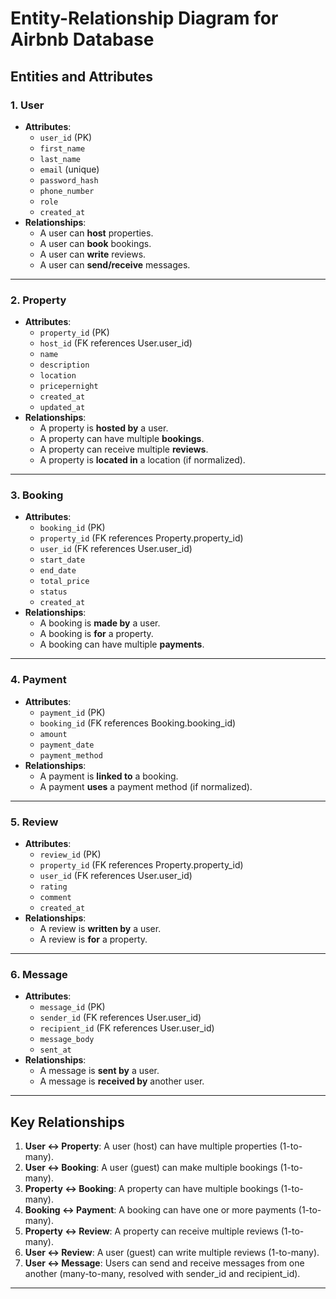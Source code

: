 # Entity-Relationship Diagram for Airbnb Database

## Entities and Attributes

### 1. User

- **Attributes**:
  - `user_id` (PK)
  - `first_name`
  - `last_name`
  - `email` (unique)
  - `password_hash`
  - `phone_number`
  - `role`
  - `created_at`
- **Relationships**:
  - A user can **host** properties.
  - A user can **book** bookings.
  - A user can **write** reviews.
  - A user can **send/receive** messages.

---

### 2. Property

- **Attributes**:
  - `property_id` (PK)
  - `host_id` (FK references User.user_id)
  - `name`
  - `description`
  - `location`
  - `pricepernight`
  - `created_at`
  - `updated_at`
- **Relationships**:
  - A property is **hosted by** a user.
  - A property can have multiple **bookings**.
  - A property can receive multiple **reviews**.
  - A property is **located in** a location (if normalized).

---

### 3. Booking

- **Attributes**:
  - `booking_id` (PK)
  - `property_id` (FK references Property.property_id)
  - `user_id` (FK references User.user_id)
  - `start_date`
  - `end_date`
  - `total_price`
  - `status`
  - `created_at`
- **Relationships**:
  - A booking is **made by** a user.
  - A booking is **for** a property.
  - A booking can have multiple **payments**.

---

### 4. Payment

- **Attributes**:
  - `payment_id` (PK)
  - `booking_id` (FK references Booking.booking_id)
  - `amount`
  - `payment_date`
  - `payment_method`
- **Relationships**:
  - A payment is **linked to** a booking.
  - A payment **uses** a payment method (if normalized).

---

### 5. Review

- **Attributes**:
  - `review_id` (PK)
  - `property_id` (FK references Property.property_id)
  - `user_id` (FK references User.user_id)
  - `rating`
  - `comment`
  - `created_at`
- **Relationships**:
  - A review is **written by** a user.
  - A review is **for** a property.

---

### 6. Message

- **Attributes**:
  - `message_id` (PK)
  - `sender_id` (FK references User.user_id)
  - `recipient_id` (FK references User.user_id)
  - `message_body`
  - `sent_at`
- **Relationships**:
  - A message is **sent by** a user.
  - A message is **received by** another user.

---

## Key Relationships

1. **User ↔ Property**: A user (host) can have multiple properties (1-to-many).
2. **User ↔ Booking**: A user (guest) can make multiple bookings (1-to-many).
3. **Property ↔ Booking**: A property can have multiple bookings (1-to-many).
4. **Booking ↔ Payment**: A booking can have one or more payments (1-to-many).
5. **Property ↔ Review**: A property can receive multiple reviews (1-to-many).
6. **User ↔ Review**: A user (guest) can write multiple reviews (1-to-many).
7. **User ↔ Message**: Users can send and receive messages from one another (many-to-many, resolved with sender_id and recipient_id).

---
